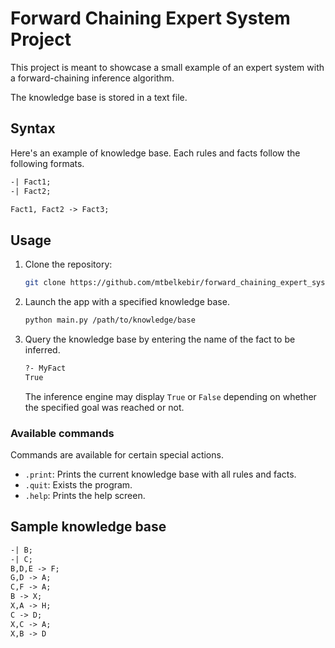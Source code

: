 # Forward Chaining Expert System Project

This project is meant to showcase a small example of an expert system with a forward-chaining inference algorithm.

The knowledge base is stored in a text file.

## Syntax

Here's an example of knowledge base. Each rules and facts follow the following formats.

```txt
-| Fact1;
-| Fact2;

Fact1, Fact2 -> Fact3;
```

## Usage

1. Clone the repository:

    ```bash
    git clone https://github.com/mtbelkebir/forward_chaining_expert_system.git
    ```

2. Launch the app with a specified knowledge base.

    ```bash
    python main.py /path/to/knowledge/base
    ```

3. Query the knowledge base by entering the name of the fact to be inferred.

    ```txt
    ?- MyFact
    True
    ```

    The inference engine may display `True` or `False` depending on whether the specified goal was reached or not.

### Available commands

Commands are available for certain special actions.

- `.print`: Prints the current knowledge base with all rules and facts.
- `.quit`: Exists the program.
- `.help`: Prints the help screen.

## Sample knowledge base

```txt
-| B;
-| C;
B,D,E -> F;
G,D -> A;
C,F -> A;
B -> X;
X,A -> H;
C -> D;
X,C -> A;
X,B -> D
```
